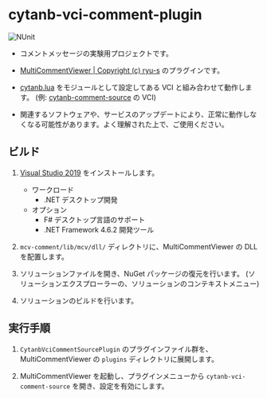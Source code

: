 # cytanb-vci-comment-plugin

![NUnit](https://github.com/oocytanb/cytanb-vci-comment-plugin/workflows/NUnit/badge.svg)

- コメントメッセージの実験用プロジェクトです。

- [MultiCommentViewer | Copyright (c) ryu-s](https://github.com/CommentViewerCollection/MultiCommentViewer) のプラグインです。

- [cytanb.lua](https://github.com/oocytanb/cytanb-vci-lua) をモジュールとして設定してある VCI と組み合わせて動作します。
(例: [cytanb-comment-source](https://github.com/oocytanb/oO-vci-pack) の VCI)

- 関連するソフトウェアや、サービスのアップデートにより、正常に動作しなくなる可能性があります。よく理解された上で、ご使用ください。

## ビルド

1. [Visual Studio 2019](https://visualstudio.microsoft.com/) をインストールします。
    - ワークロード
        - .NET デスクトップ開発
    - オプション
        - F# デスクトップ言語のサポート
        - .NET Framework 4.6.2 開発ツール

1. `mcv-comment/lib/mcv/dll/` ディレクトリに、MultiCommentViewer の DLL を配置します。

1. ソリューションファイルを開き、NuGet パッケージの復元を行います。
    (ソリューションエクスプローラーの、ソリューションのコンテキストメニュー)

1. ソリューションのビルドを行います。

## 実行手順

1. `CytanbVciCommentSourcePlugin` のプラグインファイル群を、MultiCommentViewer の `plugins` ディレクトリに展開します。

1. MultiCommentViewer を起動し、プラグインメニューから `cytanb-vci-comment-source` を開き、設定を有効にします。
